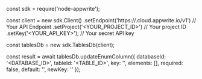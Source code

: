 const sdk = require('node-appwrite');

const client = new sdk.Client()
    .setEndpoint('https://<REGION>.cloud.appwrite.io/v1') // Your API Endpoint
    .setProject('<YOUR_PROJECT_ID>') // Your project ID
    .setKey('<YOUR_API_KEY>'); // Your secret API key

const tablesDb = new sdk.TablesDb(client);

const result = await tablesDb.updateEnumColumn({
    databaseId: '<DATABASE_ID>',
    tableId: '<TABLE_ID>',
    key: '',
    elements: [],
    required: false,
    default: '<DEFAULT>',
    newKey: ''
});
